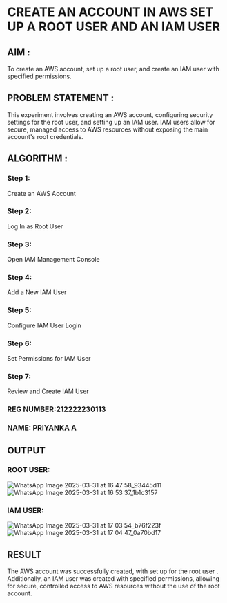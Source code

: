  # CREATE AN  ACCOUNT IN AWS SET UP A ROOT USER AND AN IAM USER 

## AIM :
To create an AWS account, set up a root user, and create an IAM user with specified permissions.

## PROBLEM STATEMENT :
This experiment involves creating an AWS account, configuring security settings for the root user, and setting up an IAM user. IAM users allow for secure, managed access to AWS resources without exposing the main account's root credentials.

## ALGORITHM :

 ### Step 1:
 Create an AWS Account </br>
 ### Step 2:
 Log In as Root User </br>
 ### Step 3:
 Open IAM Management Console</br>
 ### Step 4:
 Add a New IAM User</br>
 ### Step 5:
 Configure IAM User Login</br>
 ### Step 6:
 Set Permissions for IAM User</br>
 ### Step 7:
 Review and Create IAM User</br>

### REG NUMBER:212222230113
### NAME: PRIYANKA A

## OUTPUT

### ROOT USER:

![WhatsApp Image 2025-03-31 at 16 47 58_93445d11](https://github.com/user-attachments/assets/c6418491-b2a9-4029-9155-67e690491617)
![WhatsApp Image 2025-03-31 at 16 53 37_1b1c3157](https://github.com/user-attachments/assets/b660b719-5647-41fb-b2a6-8623a260bf1a)



 ### IAM USER:


![WhatsApp Image 2025-03-31 at 17 03 54_b76f223f](https://github.com/user-attachments/assets/b9f98738-4361-4cc5-96b1-4e300399ff68)
![WhatsApp Image 2025-03-31 at 17 04 47_0a70bd17](https://github.com/user-attachments/assets/062ed520-44f6-4e26-8c8b-3d8de5a430ff)



## RESULT
The AWS account was successfully created, with set up for the root user . Additionally, an IAM user was created with specified permissions, allowing for secure, controlled access to AWS resources without the use of the root account. 

  
